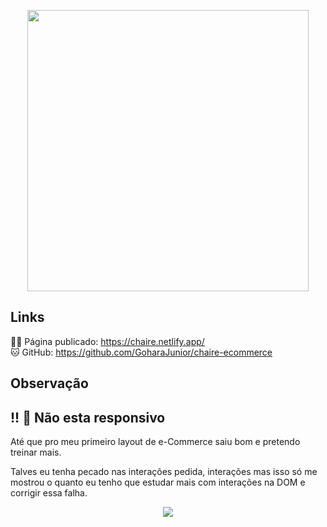 <!-- Logo -->
<p align="center" width="150px">
    <img width="450px" src="https://user-images.githubusercontent.com/57417305/89644764-f1171980-d88e-11ea-81cb-a69f209999ab.png">
</p>

## Links

👨‍💻 Página publicado: https://chaire.netlify.app/ </br>
🐱 GitHub: https://github.com/GoharaJunior/chaire-ecommerce

## Observação 

## !! 🛑 Não esta responsivo

Até que pro meu primeiro layout de e-Commerce saiu bom e pretendo treinar mais.

Talves eu tenha pecado nas interações pedida, interações mas isso só me mostrou o quanto eu tenho que estudar mais com interações na DOM e corrigir essa falha.

<div  align="center">
  <img src="https://user-images.githubusercontent.com/57417305/89683760-820de500-d8cf-11ea-99cb-29845920ed65.png">
</div>
